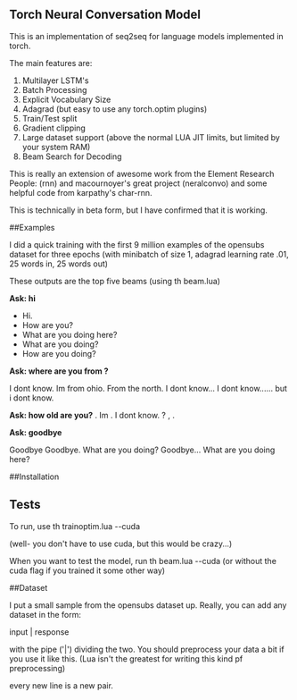 ## Torch Neural Conversation Model

This is an implementation of seq2seq for language models implemented in torch.

The main features are:

1.  Multilayer LSTM's
2.  Batch Processing
3.  Explicit Vocabulary Size
4.  Adagrad (but easy to use any torch.optim plugins)
5.  Train/Test split
6.  Gradient clipping
7.  Large dataset support (above the normal LUA JIT limits, but limited by your system RAM)
8.  Beam Search for Decoding



This is really an extension of awesome work from the Element Research People:  (rnn) and macournoyer's great project (neralconvo) and some helpful code from karpathy's char-rnn.

This is technically in beta form, but I have confirmed that it is working.

##Examples

I did a quick training with the first 9 million examples of the opensubs dataset for three epochs 
(with minibatch of size 1, adagrad learning rate .01, 25 words in, 25 words out)

These outputs are the top five beams (using th beam.lua)

**Ask: hi**

*  Hi.
*  How are you?
*  What are you doing here?
*  What are you doing?
*  How are you doing?


**Ask: where are you from ?**

I dont know.
Im from ohio.
From the north.
I dont know...
I dont know...... but i dont know.

**Ask: how old are you?**
<number>.
Im <number>.
I dont know.
<number>?
<number>, <number>.

**Ask: goodbye**

Goodbye
Goodbye.
What are you doing?
Goodbye...
What are you doing here?







##Installation

## Tests

To run, use th trainoptim.lua --cuda  

(well-  you don't have to use cuda, but this would be crazy...)

When you want to test the model, run th beam.lua --cuda (or without the cuda flag if you trained it some other way)

##Dataset

I put a small sample from the opensubs dataset up.  Really, you can add any dataset in the form:  

input |  response

with the pipe ('|') dividing the two.  You should preprocess your data a bit if you use it like this.  (Lua isn't the greatest for writing this kind pf preprocessing)

every new line is a new pair.   


